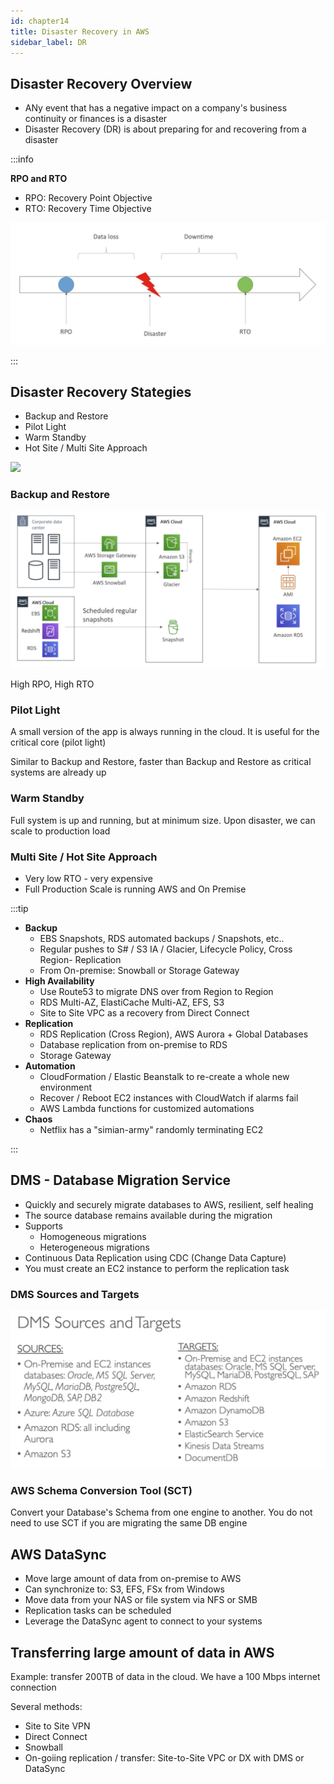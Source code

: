 ```yaml
---
id: chapter14
title: Disaster Recovery in AWS
sidebar_label: DR
---
```


## Disaster Recovery Overview

- ANy event that has a negative impact on a company's business continuity or finances is a disaster
- Disaster Recovery (DR) is about preparing for and recovering from a disaster


:::info

**RPO and RTO**

- RPO: Recovery Point Objective
- RTO: Recovery Time Objective

![](https://raw.githubusercontent.com/Zhenye-Na/img-hosting-picgo/master/img/rpo-rto.png)

:::



## Disaster Recovery Stategies

- Backup and Restore
- Pilot Light
- Warm Standby
- Hot Site / Multi Site Approach

![](https://jayendrapatil.com/wp-content/uploads/2016/03/Disaster-Recovery.png)

### Backup and Restore

![](https://raw.githubusercontent.com/Zhenye-Na/img-hosting-picgo/master/img/backup-and-restore.png)

High RPO, High RTO

### Pilot Light

A small version of the app is always running in the cloud. It is useful for the critical core (pilot light)

Similar to Backup and Restore, faster than Backup and Restore as critical systems are already up


### Warm Standby

Full system is up and running, but at minimum size. Upon disaster, we can scale to production load

### Multi Site / Hot Site Approach

- Very low RTO - very expensive
- Full Production Scale is running AWS and On Premise


:::tip

- **Backup**
  - EBS Snapshots, RDS automated backups / Snapshots, etc..
  - Regular pushes to S# / S3 IA / Glacier, Lifecycle Policy, Cross Region- Replication
  - From On-premise: Snowball or Storage Gateway
- **High Availability**
  - Use Route53 to migrate DNS over from Region to Region
  - RDS Multi-AZ, ElastiCache Multi-AZ, EFS, S3
  - Site to Site VPC as a recovery from Direct Connect
- **Replication**
  - RDS Replication (Cross Region), AWS Aurora + Global Databases
  - Database replication from on-premise to RDS
  - Storage Gateway
- **Automation**
  - CloudFormation / Elastic Beanstalk to re-create a whole new environment
  - Recover / Reboot EC2 instances with CloudWatch if alarms fail
  - AWS Lambda functions for customized automations
- **Chaos**
  - Netflix has a "simian-army" randomly terminating EC2

:::


## DMS - Database Migration Service


- Quickly and securely migrate databases to AWS, resilient, self healing
- The source database remains available during the migration
- Supports
  - Homogeneous migrations
  - Heterogeneous migrations
- Continuous Data Replication using CDC (Change Data Capture)
- You must create an EC2 instance to perform the replication task


### DMS Sources and Targets

![dms-source-and-target](https://raw.githubusercontent.com/Zhenye-Na/img-hosting-picgo/master/img/dms-source-and-target.png)


### AWS Schema Conversion Tool (SCT)

Convert your Database's Schema from one engine to another. You do not need to use SCT if you are migrating the same DB engine


## AWS DataSync

- Move large amount of data from on-premise to AWS
- Can synchronize to: S3, EFS, FSx from Windows
- Move data from your NAS or file system via NFS or SMB
- Replication tasks can be scheduled
- Leverage the DataSync agent to connect to your systems


## Transferring large amount of data in AWS

Example: transfer 200TB of data in the cloud. We have a 100 Mbps internet connection

Several methods:

- Site to Site VPN
- Direct Connect
- Snowball
- On-goiing replication / transfer: Site-to-Site VPC or DX with DMS or DataSync

